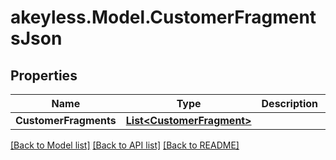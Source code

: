 # akeyless.Model.CustomerFragmentsJson
## Properties

Name | Type | Description | Notes
------------ | ------------- | ------------- | -------------
**CustomerFragments** | [**List&lt;CustomerFragment&gt;**](CustomerFragment.md) |  | [optional] 

[[Back to Model list]](../README.md#documentation-for-models) [[Back to API list]](../README.md#documentation-for-api-endpoints) [[Back to README]](../README.md)

